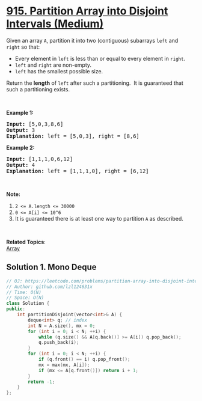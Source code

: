 # [915. Partition Array into Disjoint Intervals (Medium)](https://leetcode.com/problems/partition-array-into-disjoint-intervals/)

<p>Given an array <code>A</code>, partition it&nbsp;into two (contiguous) subarrays&nbsp;<code>left</code>&nbsp;and <code>right</code>&nbsp;so that:</p>

<ul>
	<li>Every element in <code>left</code>&nbsp;is less than or equal to every element in <code>right</code>.</li>
	<li><code>left</code> and <code>right</code> are non-empty.</li>
	<li><code>left</code>&nbsp;has the smallest possible size.</li>
</ul>

<p>Return the <strong>length</strong> of <code>left</code> after such a partitioning.&nbsp; It is guaranteed that such a partitioning exists.</p>

<p>&nbsp;</p>

<p><strong>Example 1:</strong></p>

<pre><strong>Input: </strong><span id="example-input-1-1">[5,0,3,8,6]</span>
<strong>Output: </strong><span id="example-output-1">3</span>
<strong>Explanation: </strong>left = [5,0,3], right = [8,6]
</pre>

<div>
<p><strong>Example 2:</strong></p>

<pre><strong>Input: </strong><span id="example-input-2-1">[1,1,1,0,6,12]</span>
<strong>Output: </strong><span id="example-output-2">4</span>
<strong>Explanation: </strong>left = [1,1,1,0], right = [6,12]
</pre>

<p>&nbsp;</p>
</div>

<p><strong>Note:</strong></p>

<ol>
	<li><code>2 &lt;= A.length&nbsp;&lt;= 30000</code></li>
	<li><code>0 &lt;= A[i] &lt;= 10^6</code></li>
	<li>It is guaranteed there is at least one way to partition <code>A</code> as described.</li>
</ol>

<div>
<div>&nbsp;</div>
</div>


**Related Topics**:  
[Array](https://leetcode.com/tag/array/)

## Solution 1. Mono Deque

```cpp
// OJ: https://leetcode.com/problems/partition-array-into-disjoint-intervals/
// Author: github.com/lzl124631x
// Time: O(N)
// Space: O(N)
class Solution {
public:
    int partitionDisjoint(vector<int>& A) {
        deque<int> q; // index
        int N = A.size(), mx = 0;
        for (int i = 0; i < N; ++i) {
            while (q.size() && A[q.back()] >= A[i]) q.pop_back();
            q.push_back(i);
        }
        for (int i = 0; i < N; ++i) {
            if (q.front() == i) q.pop_front();
            mx = max(mx, A[i]);
            if (mx <= A[q.front()]) return i + 1;
        }
        return -1;
    }
};
```
